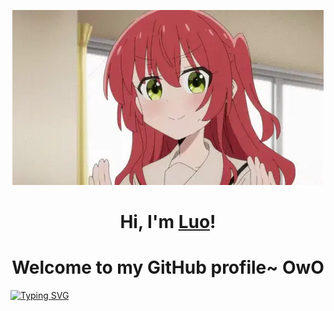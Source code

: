 <p align="center">
  <a href="https://www.xbzj.love"><img src="kita-ikuyo-rap.webp" alt="Banner"></a>
</p>

<h1 align="center">Hi, I'm <a href="https://www.xbzj.love">Luo</a>!</h1>
<h1 align="center">Welcome to my GitHub profile~ OwO</h1>

[![Typing SVG](https://stats.justsong.cn/api/leetcode/?username=LuoxueQWQ&theme=dark&lang=zh-CN)](https://github.com/songquanpeng/stats-cards)

